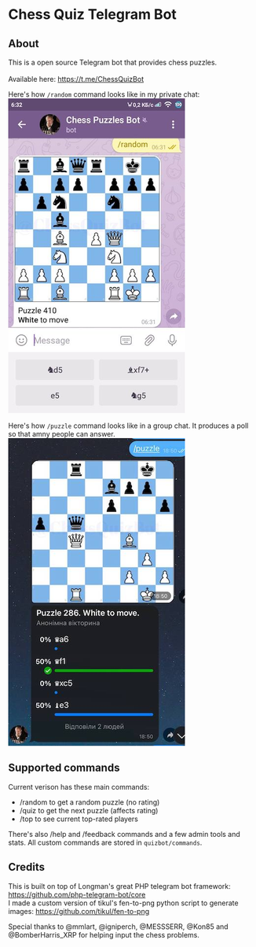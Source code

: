 # Chess Quiz Telegram Bot
## About

This is a open source Telegram bot that provides chess puzzles. <br/>
<br/>
Available here: https://t.me/ChessQuizBot


Here's how `/random` command looks like in my private chat:<br/>
![demo](resources/demo.jpg)

Here's how `/puzzle` command looks like in a group chat. It produces a poll so that amny people can answer.<br/>
![demo](resources/demo2.jpg)



## Supported commands
Current verison has these main commands:
- /random to get a random puzzle (no rating)
- /quiz to get the next puzzle (affects rating)
- /top to see current top-rated players

There's also /help and /feedback commands and a few admin tools and stats.
All custom commands are stored in `quizbot/commands`. 

## Credits
This is built on top of Longman's great PHP telegram bot framework: https://github.com/php-telegram-bot/core
<br/>
I made a custom version of tikul's fen-to-png python script to generate images: https://github.com/tikul/fen-to-png

Special thanks to @mmlart, @igniperch, @MESSSERR, @Kon85 and @BomberHarris_XRP for helping input the chess problems.   

[me]: https://github.com/1int
